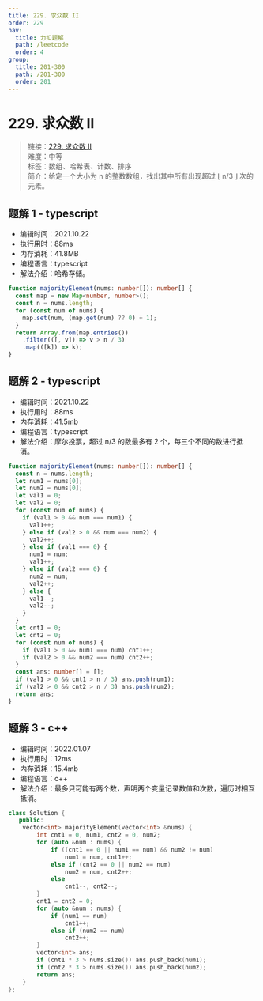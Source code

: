 ```yaml
---
title: 229. 求众数 II
order: 229
nav:
  title: 力扣题解
  path: /leetcode
  order: 4
group:
  title: 201-300
  path: /201-300
  order: 201
---
```


# 229. 求众数 II

> 链接：[229. 求众数 II](https://leetcode-cn.com/problems/majority-element-ii/)  
> 难度：中等  
> 标签：数组、哈希表、计数、排序  
> 简介：给定一个大小为 n 的整数数组，找出其中所有出现超过 ⌊ n/3 ⌋ 次的元素。

## 题解 1 - typescript

- 编辑时间：2021.10.22
- 执行用时：88ms
- 内存消耗：41.8MB
- 编程语言：typescript
- 解法介绍：哈希存储。

```typescript
function majorityElement(nums: number[]): number[] {
  const map = new Map<number, number>();
  const n = nums.length;
  for (const num of nums) {
    map.set(num, (map.get(num) ?? 0) + 1);
  }
  return Array.from(map.entries())
    .filter(([, v]) => v > n / 3)
    .map(([k]) => k);
}
```

## 题解 2 - typescript

- 编辑时间：2021.10.22
- 执行用时：88ms
- 内存消耗：41.5mb
- 编程语言：typescript
- 解法介绍：摩尔投票，超过 n/3 的数最多有 2 个，每三个不同的数进行抵消。

```typescript
function majorityElement(nums: number[]): number[] {
  const n = nums.length;
  let num1 = nums[0];
  let num2 = nums[0];
  let val1 = 0;
  let val2 = 0;
  for (const num of nums) {
    if (val1 > 0 && num === num1) {
      val1++;
    } else if (val2 > 0 && num === num2) {
      val2++;
    } else if (val1 === 0) {
      num1 = num;
      val1++;
    } else if (val2 === 0) {
      num2 = num;
      val2++;
    } else {
      val1--;
      val2--;
    }
  }
  let cnt1 = 0;
  let cnt2 = 0;
  for (const num of nums) {
    if (val1 > 0 && num1 === num) cnt1++;
    if (val2 > 0 && num2 === num) cnt2++;
  }
  const ans: number[] = [];
  if (val1 > 0 && cnt1 > n / 3) ans.push(num1);
  if (val2 > 0 && cnt2 > n / 3) ans.push(num2);
  return ans;
}
```

## 题解 3 - c++

- 编辑时间：2022.01.07
- 执行用时：12ms
- 内存消耗：15.4mb
- 编程语言：c++
- 解法介绍：最多只可能有两个数，声明两个变量记录数值和次数，遍历时相互抵消。

```c++
class Solution {
   public:
    vector<int> majorityElement(vector<int> &nums) {
        int cnt1 = 0, num1, cnt2 = 0, num2;
        for (auto &num : nums) {
            if ((cnt1 == 0 || num1 == num) && num2 != num)
                num1 = num, cnt1++;
            else if (cnt2 == 0 || num2 == num)
                num2 = num, cnt2++;
            else
                cnt1--, cnt2--;
        }
        cnt1 = cnt2 = 0;
        for (auto &num : nums) {
            if (num1 == num)
                cnt1++;
            else if (num2 == num)
                cnt2++;
        }
        vector<int> ans;
        if (cnt1 * 3 > nums.size()) ans.push_back(num1);
        if (cnt2 * 3 > nums.size()) ans.push_back(num2);
        return ans;
    }
};
```
